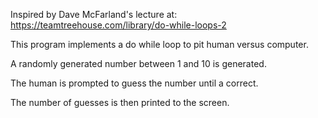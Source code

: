 Inspired by Dave McFarland's lecture at:
https://teamtreehouse.com/library/do-while-loops-2

This program implements a do while loop to pit human versus computer.

A randomly generated number between 1 and 10 is generated.

The human is prompted to guess the number until a correct.

The number of guesses is then printed to the screen.